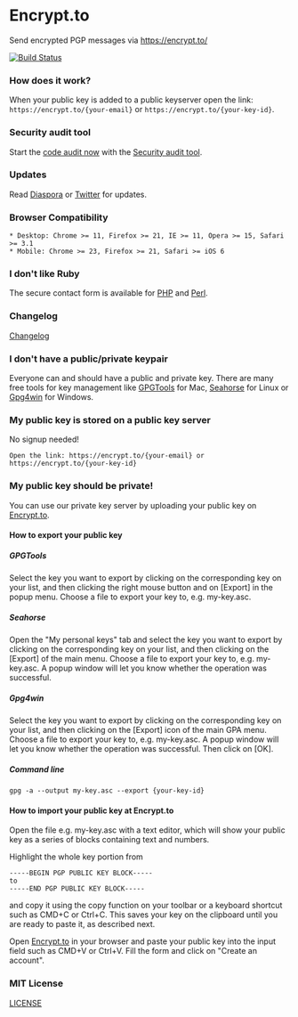 # Encrypt.to

Send encrypted PGP messages via https://encrypt.to/

[![Build Status](https://secure.travis-ci.org/encrypt-to/encrypt.to.png)](https://travis-ci.org/encrypt-to/encrypt.to)

### How does it work?

When your public key is added to a public keyserver open the link: `https://encrypt.to/{your-email}` or `https://encrypt.to/{your-key-id}`.

### Security audit tool

Start the [code audit now](http://encrypt-to.github.io "code audit now") with the [Security audit tool](https://github.com/encrypt-to/encrypt-to.github.io "Security audit tool").

### Updates

Read [Diaspora](https://diasp.eu/u/info "Status") or [Twitter](https://twitter.com/encrypt_to "Status") for updates.

### Browser Compatibility

	* Desktop: Chrome >= 11, Firefox >= 21, IE >= 11, Opera >= 15, Safari >= 3.1
	* Mobile: Chrome >= 23, Firefox >= 21, Safari >= iOS 6

### I don't like Ruby

The secure contact form is available for [PHP](https://github.com/encrypt-to/secure.contactform.php "PHP") and [Perl](https://github.com/encrypt-to/secure.contactform.perl "Perl").

### Changelog

[Changelog](https://github.com/encrypt-to/encrypt.to/blob/master/Changelog.md "Changelog")


### I don't have a public/private keypair

Everyone can and should have a public and private key. There are many free tools for key management like [GPGTools](https://gpgtools.org/ "GPGTools") for Mac, [Seahorse](https://projects.gnome.org/seahorse/index.html "Seahorse") for Linux or [Gpg4win](http://www.gpg4win.org/ "Gpg4win") for Windows.

### My public key is stored on a public key server

No signup needed!

	Open the link: https://encrypt.to/{your-email} or https://encrypt.to/{your-key-id}

### My public key should be private!

You can use our private key server by uploading your public key on [Encrypt.to](https://encrypt.to/users/sign_up "Encrypt.to").

#### How to export your public key

##### GPGTools

Select the key you want to export by clicking on the corresponding key on your list, and then clicking the right mouse button and on [Export] in the popup menu. Choose a file to export your key to, e.g. my-key.asc. 

##### Seahorse

Open the "My personal keys" tab and select the key you want to export by clicking on the corresponding key on your list, and then clicking on the [Export] of the main menu. Choose a file to export your key to, e.g. my-key.asc. A popup window will let you know whether the operation was successful.

##### Gpg4win

Select the key you want to export by clicking on the corresponding key on your list, and then clicking on the [Export] icon of the main GPA menu. Choose a file to export your key to, e.g. my-key.asc. A popup window will let you know whether the operation was successful. Then click on [OK].

##### Command line

	gpg -a --output my-key.asc --export {your-key-id}

#### How to import your public key at Encrypt.to

Open the file e.g. my-key.asc with a text editor, which will show your public key as a series of blocks containing text and numbers.

Highlight the whole key portion from

	-----BEGIN PGP PUBLIC KEY BLOCK-----
	to
	-----END PGP PUBLIC KEY BLOCK-----

and copy it using the copy function on your toolbar or a keyboard shortcut such as CMD+C or Ctrl+C. This saves your key on the clipboard until you are ready to paste it, as described next.

Open [Encrypt.to](https://encrypt.to/users/sign_up "Encrypt.to") in your browser and paste your public key into the input field such as CMD+V or Ctrl+V. Fill the form and click on "Create an account".

### MIT License

[LICENSE](https://github.com/encrypt-to/encrypt.to/blob/master/LICENSE "LICENSE")
